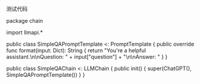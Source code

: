 测试代码






package chain

import llmapi.*

public class SimpleQAPromptTemplate <: PromptTemplate {
    public override func format(input: Dict): String {
        return "You're a helpful assistant.\n\nQuestion: " + input["question"] + "\n\nAnswer: "
    }
}

public class SimpleQAChain <: LLMChain {
    public init() {
        super(ChatGPT(), SimpleQAPromptTemplate())
    }
}